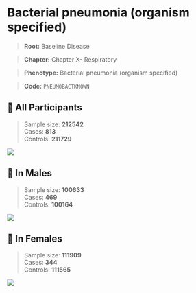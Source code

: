 # Bacterial pneumonia (organism specified)

> **Root:** Baseline Disease  

> **Chapter:** Chapter X- Respiratory  

> **Phenotype:** Bacterial pneumonia (organism specified)  

> **Code:** `PNEUMOBACTKNOWN`

## 🧪 All Participants  
> Sample size: **212542**  
> Cases: **813**  
> Controls: **211729**
<img src="/Disease/Figures/ALL/Incidence/PNEUMOBACTKNOWN.png"/>
<CsvTable src="/Disease_Data/ALL/Incidence/COX_PNEUMOBACTKNOWN.csv" label="🔍 View full results" />

## 👨 In Males  
> Sample size: **100633**  
> Cases: **469**  
> Controls: **100164**
<img src="/Disease/Figures/Male/Incidence/PNEUMOBACTKNOWN.png"/>
<CsvTable src="/Disease_Data/Male/Incidence/COX_PNEUMOBACTKNOWN.csv" label="🔍 View full results" />

## 👩 In Females  
> Sample size: **111909**  
> Cases: **344**  
> Controls: **111565**
<img src="/Disease/Figures/Female/Incidence/PNEUMOBACTKNOWN.png"/>
<CsvTable src="/Disease_Data/Female/Incidence/COX_PNEUMOBACTKNOWN.csv" label="🔍 View full results" />
